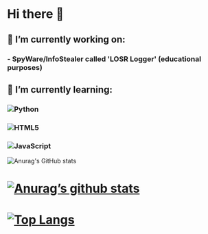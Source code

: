 

# Hi there 👋

## 🔭 I’m currently working on:

### - SpyWare/InfoStealer called 'LOSR Logger' (educational purposes)


## 🌱 I’m currently learning:

### ![Python](https://img.shields.io/badge/python-3670A0?style=for-the-badge&logo=python&logoColor=ffdd54)

### ![HTML5](https://img.shields.io/badge/html5-%23E34F26.svg?style=for-the-badge&logo=html5&logoColor=white)

### ![JavaScript](https://img.shields.io/badge/javascript-%23323330.svg?style=for-the-badge&logo=javascript&logoColor=%23F7DF1E)

![Anurag's GitHub stats](https://github-readme-stats.vercel.app/api?username=madhead341&show_icons=true)


# [![Anurag’s github stats](https://github-readme-stats.vercel.app/api?username=madhead341)](https://github.com/madhead341)


# [![Top Langs](https://github-readme-stats.vercel.app/api/top-langs/?username=madhead341&layout=compact)](https://github.com/madhead341)
